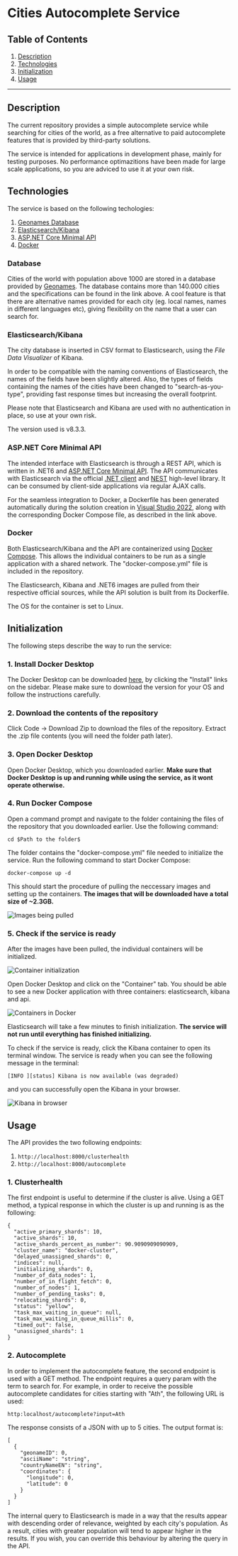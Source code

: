 # Cities Autocomplete Service

## Table of Contents

1. [Description](#description)
2. [Technologies](#technologies)
3. [Initialization](#initialization)
4. [Usage](#usage)

----------

## Description

The current repository provides a simple autocomplete service while searching for cities of the world, as a free alternative to paid autocomplete features that is provided by third-party solutions.

The service is intended for applications in development phase, mainly for testing purposes. No performance optimazitions have been made for large scale applications, so you are adviced to use it at your own risk.

## Technologies

The service is based on the following techologies:

1. [Geonames Database](#database)
2. [Elasticsearch/Kibana](#elk)
3. [ASP.NET Core Minimal API](#api)
4. [Docker](#docker)

### Database

Cities of the world with population above 1000 are stored in a database provided by [Geonames](https://public.opendatasoft.com/explore/dataset/geonames-all-cities-with-a-population-1000/information/?disjunctive.cou_name_en&sort=name). The database contains more than 140.000 cities and the specifications can be found in the link above. A cool feature is that there are alternative names provided for each city (eg. local names, names in different languages etc), giving flexibility on the name that a user can search for.

### Elasticsearch/Kibana

The city database is inserted in CSV format to Elasticsearch, using the *File Data Visualizer* of Kibana.

In order to be compatible with the naming conventions of Elasticsearch, the names of the fields have been slightly altered. Also, the types of fields containing the names of the cities have been changed to "search-as-you-type", providing fast response times but increasing the overall footprint.

Please note that Elasticsearch and Kibana are used with no authentication in place, so use at your own risk.

The version used is v8.3.3.

### ASP.NET Core Minimal API

The intended interface with Elasticsearch is through a REST API, which is written in .NET6 and [ASP.NET Core Minimal API](https://docs.microsoft.com/en-us/aspnet/core/tutorials/min-web-api?view=aspnetcore-6.0&tabs=visual-studio). The API communicates with Elasticsearch via the official [.NET client](https://www.elastic.co/guide/en/elasticsearch/client/net-api/current/introduction.html) and [NEST](https://www.elastic.co/guide/en/elasticsearch/client/net-api/current/nest.html) high-level library. It can be consumed by client-side applications via regular AJAX calls.

For the seamless integration to Docker, a Dockerfile has been generated automatically during the solution creation in [Visual Studio 2022](https://docs.microsoft.com/en-us/visualstudio/containers/overview?view=vs-2022), along with the corresponding Docker Compose file, as described in the link above.

### Docker

Both Elasticsearch/Kibana and the API are containerized using [Docker Compose](https://docs.docker.com/compose/). This allows the individual containers to be run as a single application with a shared network. The "docker-compose.yml" file is included in the repository.

The Elasticsearch, Kibana and .NET6 images are pulled from their respective official sources, while the API solution is built from its Dockerfile.

The OS for the container is set to Linux.

## Initialization

The following steps describe the way to run the service:

### 1. Install Docker Desktop

The Docker Desktop can be downloaded [here](https://docs.docker.com/desktop/), by clicking the "Install" links on the sidebar. Please make sure to download the version for your OS and follow the instructions carefully.

### 2. Download the contents of the repository

Click Code -> Download Zip to download the files of the repository. Extract the .zip file contents (you will need the folder path later).

### 3. Open Docker Desktop

Open Docker Desktop, which you downloaded earlier. **Make sure that Docker Desktop is up and running while using the service, as it wont operate otherwise.**

### 4. Run Docker Compose

Open a command prompt and navigate to the folder containing the files of the repository that you downloaded earlier. Use the following command:

`cd $Path to the folder$`

The folder contains the "docker-compose.yml" file needed to initialize the service. Run the following command to start Docker Compose:

`docker-compose up -d`

This should start the procedure of pulling the neccessary images and setting up the containers. **The images that will be downloaded have a total size of ~2.3GB.**

![Images being pulled](/media/image_pull.png)

### 5. Check if the service is ready

After the images have been pulled, the individual containers will be initialized.

![Container initialization](/media/initialization.png)

Open Docker Desktop and click on the "Container" tab. You should be able to see a new Docker application with three containers: elasticsearch, kibana and api.

![Containers in Docker](/media/containers.png)

Elasticsearch will take a few minutes to finish initialization. **The service will not run until everything has finished initializing.**

To check if the service is ready, click the Kibana container to open its terminal window. The service is ready when you can see the following message in the terminal:

`[INFO ][status] Kibana is now available (was degraded)`

and you can successfully open the Kibana in your browser.

![Kibana in browser](/media/kibana.png)

## Usage

The API provides the two following endpoints:

1. `http://localhost:8000/clusterhealth`
2. `http://localhost:8000/autocomplete`

### 1. Clusterhealth

The first endpoint is useful to determine if the cluster is alive. Using a GET method, a typical response in which the cluster is up and running is as the following:

```
{
  "active_primary_shards": 10,
  "active_shards": 10,
  "active_shards_percent_as_number": 90.9090909090909,
  "cluster_name": "docker-cluster",
  "delayed_unassigned_shards": 0,
  "indices": null,
  "initializing_shards": 0,
  "number_of_data_nodes": 1,
  "number_of_in_flight_fetch": 0,
  "number_of_nodes": 1,
  "number_of_pending_tasks": 0,
  "relocating_shards": 0,
  "status": "yellow",
  "task_max_waiting_in_queue": null,
  "task_max_waiting_in_queue_millis": 0,
  "timed_out": false,
  "unassigned_shards": 1
}
```

### 2. Autocomplete

In order to implement the autocomplete feature, the second endpoint is used with a GET method. The endpoint requires a query param with the term to search for. For example, in order to receive the possible autocomplete candidates for cities starting with "Ath", the following URL is used:

`http:localhost/autocomplete?input=Ath`

The response consists of a JSON with up to 5 cities. The output format is:

```
[
  {
    "geonameID": 0,
    "asciiName": "string",
    "countryNameEN": "string",
    "coordinates": {
      "longitude": 0,
      "latitude": 0
    }
  }
]
```

The internal query to Elasticsearch is made in a way that the results appear with descending order of relevance, weighted by each city's population. As a result, cities with greater population will tend to appear higher in the results. If you wish, you can override this behaviour by altering the query in the API.
